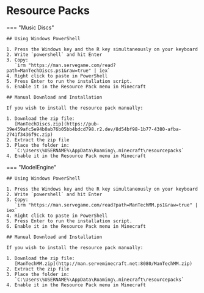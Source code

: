 # Resource Packs

=== "Music Discs"

    ## Using Windows PowerShell

    1. Press the Windows key and the R key simultaneously on your keyboard
    2. Write `powershell` and hit Enter
    3. Copy:   
       `irm "https://man.servegame.com/read?path=ManTechDiscs.ps1&raw=true" | iex`
    4. Right click to paste in PowerShell
    5. Press Enter to run the installation script.
    6. Enable it in the Resource Pack menu in Minecraft

    ## Manual Download and Installation

    If you wish to install the resource pack manually:

    1. Download the zip file:  
       [ManTechDiscs.zip](https://pub-39e459afc5e94b0ab76b05bb4bdcd798.r2.dev/8d54bf98-1b77-4380-afba-2741f3436f9c.zip)
    2. Extract the zip file
    3. Place the folder in:  
       `C:\Users\%USERNAME%\AppData\Roaming\.minecraft\resourcepacks`
    4. Enable it in the Resource Pack menu in Minecraft

=== "ModelEngine"

    ## Using Windows PowerShell

    1. Press the Windows key and the R key simultaneously on your keyboard
    2. Write `powershell` and hit Enter
    3. Copy:   
       `irm "https://man.servegame.com/read?path=ManTechMM.ps1&raw=true" | iex`
    4. Right click to paste in PowerShell
    5. Press Enter to run the installation script.
    6. Enable it in the Resource Pack menu in Minecraft

    ## Manual Download and Installation

    If you wish to install the resource pack manually:

    1. Download the zip file:  
       [ManTechMM.zip](http://man.serveminecraft.net:8080/ManTechMM.zip)
    2. Extract the zip file
    3. Place the folder in:  
       `C:\Users\%USERNAME%\AppData\Roaming\.minecraft\resourcepacks`
    4. Enable it in the Resource Pack menu in Minecraft
